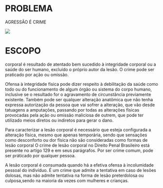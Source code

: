 
# PROBLEMA
  
  
  AGRESSÂO É CRIME
  

<img src="https://www.tcipolice.tc/wp-content/uploads/2016/12/crime-stop_5980937.jpg">


# ESCOPO 
corporal é resultado de atentado bem sucedido à integridade corporal ou a saúde do ser humano, excluído o próprio autor da lesão. O crime pode ser praticado por ação ou omissão.

Ofensa à integridade física pode dizer respeito à debilitação da saúde como todo ou do funcionamento de algum órgão ou sistema do corpo humano, inclusive se o resultado for o agravamento de circunstância previamente existente. Também pode ser qualquer alteração anatômica que não tenha expressa autorização da pessoa que vai sofrer a alteração, que vão desde tatuagens a amputações, passando por todas as alterações físicas provocadas pela ação ou omissão maliciosa de outrem, que pode ter utilizado meios diretos ou indiretos para gerar o dano.

Para caracterizar a lesão corporal é necessário que esteja configurada a alteração física, mesmo que apenas temporária, sendo que sensações como desconforto ou dor física não são consideradas como formas de lesão corporal
O crime de lesão corporal no Direito Penal Brasileiro está presente no artigo 129 e em seus parágrafos. Por ser crime comum, pode ser práticado por qualquer pessoa.

A lesão corporal é consumada quando há a efetiva ofensa à incolumidade pessoal do indivíduo. É um crime que admite a tentativa em caso de lesões dolosas, mas não admite tentativa na forma de lesão preterdolosa ou culposa,sendo na maioria da vezes com mulheres e crianças.
